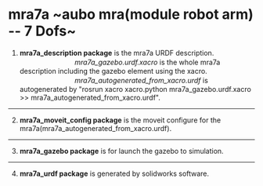 # mra7a ~aubo mra(module robot arm) -- 7 Dofs~

1. **mra7a_description package** is the mra7a URDF description.
　　　　　　　　*mra7a_gazebo.urdf.xacro* is the whole mra7a description including the gazebo element using the xacro.
　　　　　　　　*mra7a_autogenerated_from_xacro.urdf* is autogenerated by "rosrun xacro xacro.python mra7a_gazebo.urdf.xacro >> mra7a_autogenerated_from_xacro.urdf".
***
2. **mra7a_moveit_config package** is the moveit configure for the mra7a(mra7a_autogenerated_from_xacro.urdf).
***
3. **mra7a_gazebo package** is for launch the gazebo to simulation.  
***
4. **mra7a_urdf package** is generated by solidworks software. 